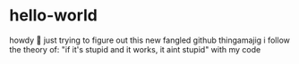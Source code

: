 # hello-world
howdy 🤠
just trying to figure out this new fangled github thingamajig 
i follow the theory of: "if it's stupid and it works, it aint stupid" with my code
